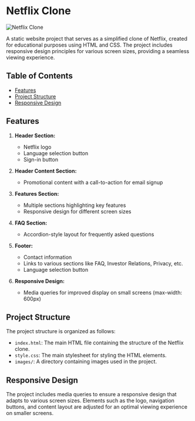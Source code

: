 # Netflix Clone

![Netflix Clone](path/to/netflix-clone-screenshot.png)

A static website project that serves as a simplified clone of Netflix, created for educational purposes using HTML and CSS. The project includes responsive design principles for various screen sizes, providing a seamless viewing experience.

## Table of Contents

- [Features](#features)
- [Project Structure](#project-structure)
- [Responsive Design](#responsive-design)

## Features

1. **Header Section:**
   - Netflix logo
   - Language selection button
   - Sign-in button

2. **Header Content Section:**
   - Promotional content with a call-to-action for email signup

3. **Features Section:**
   - Multiple sections highlighting key features
   - Responsive design for different screen sizes

4. **FAQ Section:**
   - Accordion-style layout for frequently asked questions

5. **Footer:**
   - Contact information
   - Links to various sections like FAQ, Investor Relations, Privacy, etc.
   - Language selection button

6. **Responsive Design:**
   - Media queries for improved display on small screens (max-width: 600px)

## Project Structure

The project structure is organized as follows:

- `index.html`: The main HTML file containing the structure of the Netflix clone.
- `style.css`: The main stylesheet for styling the HTML elements.
- `images/`: A directory containing images used in the project.

## Responsive Design

The project includes media queries to ensure a responsive design that adapts to various screen sizes. Elements such as the logo, navigation buttons, and content layout are adjusted for an optimal viewing experience on smaller screens.